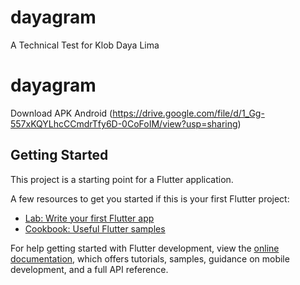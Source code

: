 # dayagram

A Technical Test for Klob Daya Lima

# dayagram
Download APK Android (https://drive.google.com/file/d/1_Gg-557xKQYLhcCCmdrTfy6D-0CoFoIM/view?usp=sharing)

## Getting Started

This project is a starting point for a Flutter application.

A few resources to get you started if this is your first Flutter project:

- [Lab: Write your first Flutter app](https://docs.flutter.dev/get-started/codelab)
- [Cookbook: Useful Flutter samples](https://docs.flutter.dev/cookbook)

For help getting started with Flutter development, view the
[online documentation](https://docs.flutter.dev/), which offers tutorials,
samples, guidance on mobile development, and a full API reference.
